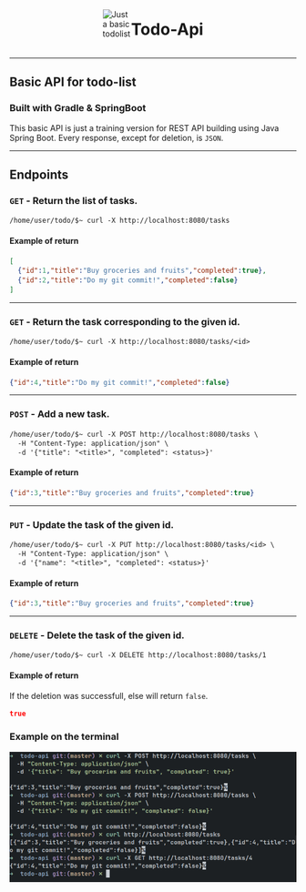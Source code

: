 
<div style="display: flex; justify-content: center; align-items: center">

<img src="https://cdn-icons-png.freepik.com/256/7692/7692366.png?semt=ais_hybrid" width="50" height="50" title="todolist icon" alt="Just a basic todolist icon">

# Todo-Api

</div>

***
## Basic API for todo-list
### Built with Gradle & SpringBoot

This basic API is just a training version for REST API building using Java Spring Boot.
Every response, except for deletion, is `JSON`.

***

## Endpoints

### `GET` - Return the list of tasks.

```shell
/home/user/todo/$~ curl -X http://localhost:8080/tasks
```

#### Example of return

```json
[
  {"id":1,"title":"Buy groceries and fruits","completed":true}, 
  {"id":2,"title":"Do my git commit!","completed":false}
]
```

***

### `GET` - Return the task corresponding to the given id.

```shell
/home/user/todo/$~ curl -X http://localhost:8080/tasks/<id>
```

#### Example of return

```json
{"id":4,"title":"Do my git commit!","completed":false}
```

***

### `POST` - Add a new task.

```shell
/home/user/todo/$~ curl -X POST http://localhost:8080/tasks \
  -H "Content-Type: application/json" \
  -d '{"title": "<title>", "completed": <status>}'
```

#### Example of return

```json
{"id":3,"title":"Buy groceries and fruits","completed":true}
```

***

### `PUT` - Update the task of the given id.

```shell
/home/user/todo/$~ curl -X PUT http://localhost:8080/tasks/<id> \
  -H "Content-Type: application/json" \
  -d '{"name": "<title>", "completed": <status>}'
```

#### Example of return

```json
{"id":3,"title":"Buy groceries and fruits","completed":true}
```

***

### `DELETE` - Delete the task of the given id.

```shell
/home/user/todo/$~ curl -X DELETE http://localhost:8080/tasks/1
```

#### Example of return

If the deletion was successfull, else will return `false`.

```json
true
```

### Example on the terminal

<img src="illust.png">




